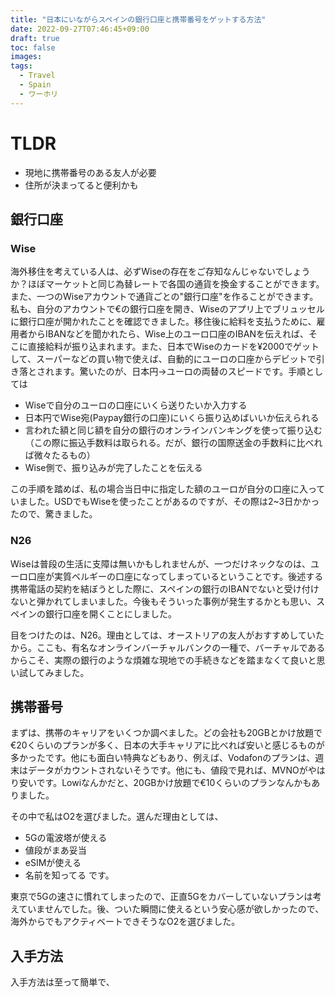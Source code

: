 ```yaml
---
title: "日本にいながらスペインの銀行口座と携帯番号をゲットする方法"
date: 2022-09-27T07:46:45+09:00
draft: true
toc: false
images:
tags:
  - Travel
  - Spain
  - ワーホリ
---
```

# TLDR
- 現地に携帯番号のある友人が必要
- 住所が決まってると便利かも
## 銀行口座
### Wise
海外移住を考えている人は、必ずWiseの存在をご存知なんじゃないでしょうか？ほぼマーケットと同じ為替レートで各国の通貨を換金することができます。また、一つのWiseアカウントで通貨ごとの"銀行口座"を作ることができます。私も、自分のアカウントで€の銀行口座を開き、Wiseのアプリ上でブリュッセルに銀行口座が開かれたことを確認できました。移住後に給料を支払うために、雇用者からIBANなどを聞かれたら、Wise上のユーロ口座のIBANを伝えれば、そこに直接給料が振り込まれます。また、日本でWiseのカードを¥2000でゲットして、スーパーなどの買い物で使えば、自動的にユーロの口座からデビットで引き落とされます。驚いたのが、日本円->ユーロの両替のスピードです。手順としては
- Wiseで自分のユーロの口座にいくら送りたいか入力する
- 日本円でWise宛(Paypay銀行の口座)にいくら振り込めばいいか伝えられる
- 言われた額と同じ額を自分の銀行のオンラインバンキングを使って振り込む（この際に振込手数料は取られる。だが、銀行の国際送金の手数料に比べれば微々たるもの）
- Wise側で、振り込みが完了したことを伝える

この手順を踏めば、私の場合当日中に指定した額のユーロが自分の口座に入っていました。USDでもWiseを使ったことがあるのですが、その際は2~3日かかったので、驚きました。
### N26
Wiseは普段の生活に支障は無いかもしれませんが、一つだけネックなのは、ユーロ口座が実質ベルギーの口座になってしまっているということです。後述する携帯電話の契約を結ぼうとした際に、スペインの銀行のIBANでないと受け付けないと弾かれてしまいました。今後もそういった事例が発生するかとも思い、スペインの銀行口座を開くことにしました。

目をつけたのは、N26。理由としては、オーストリアの友人がおすすめしていたから。ここも、有名なオンラインバーチャルバンクの一種で、バーチャルであるからこそ、実際の銀行のような煩雑な現地での手続きなどを踏まなくて良いと思い試してみました。

## 携帯番号
まずは、携帯のキャリアをいくつか調べました。どの会社も20GBとかけ放題で€20くらいのプランが多く、日本の大手キャリアに比べれば安いと感じるものが多かったです。他にも面白い特典などもあり、例えば、Vodafonのプランは、週末はデータがカウントされないそうです。他にも、値段で見れば、MVNOがやはり安いです。Lowiなんかだと、20GBかけ放題で€10くらいのプランなんかもありました。

その中で私はO2を選びました。選んだ理由としては、
- 5Gの電波塔が使える
- 値段がまあ妥当
- eSIMが使える
- 名前を知ってる
です。

東京で5Gの速さに慣れてしまったので、正直5Gをカバーしていないプランは考えていませんでした。後、ついた瞬間に使えるという安心感が欲しかったので、海外からでもアクティベートできそうなO2を選びました。

## 入手方法
入手方法は至って簡単で、
